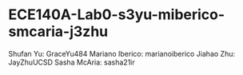 # ECE140A-Lab0-s3yu-miberico-smcaria-j3zhu
Shufan Yu:  GraceYu484
Mariano Iberico: marianoiberico
Jiahao Zhu: JayZhuUCSD
Sasha McAria:  sasha21ir
